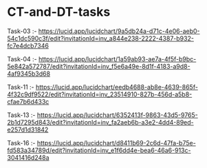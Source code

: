 # CT-and-DT-tasks

Task-03 :-   https://lucid.app/lucidchart/9a5db24a-d71c-4e06-aeb0-54c1dc590c3f/edit?invitationId=inv_a844e238-2222-4387-b932-fc7e4dcb7346

Task-04 :-   https://lucid.app/lucidchart/1a59ab93-ae7a-4f5f-b9bc-5e842a572787/edit?invitationId=inv_f5e6a49e-8d1f-4183-a9d8-4af9345b3d68

Task-11 :-   https://lucid.app/lucidchart/eedb4688-ab8e-4639-865f-4f32c9df9522/edit?invitationId=inv_23514910-827b-456d-a5b8-cfae7b6d433c

Task-13 :-   https://lucid.app/lucidchart/6352413f-9863-43d5-9765-2b1d7295d843/edit?invitationId=inv_fa2aeb6b-a3e2-4dd4-89ed-e257d1d31842

Task-16 :-   https://lucid.app/lucidchart/d8411b69-2c6d-47fa-b75e-fd583a34789d/edit?invitationId=inv_e1f6dd4e-bea6-46a6-913c-3041416d248a
